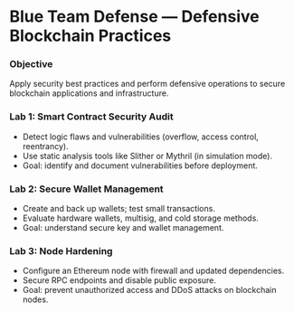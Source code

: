 # Blue Team Defense — Defensive Blockchain Practices

### Objective
Apply security best practices and perform defensive operations to secure blockchain applications and infrastructure.

### Lab 1: Smart Contract Security Audit
- Detect logic flaws and vulnerabilities (overflow, access control, reentrancy).  
- Use static analysis tools like Slither or Mythril (in simulation mode).  
- Goal: identify and document vulnerabilities before deployment.

### Lab 2: Secure Wallet Management
- Create and back up wallets; test small transactions.  
- Evaluate hardware wallets, multisig, and cold storage methods.  
- Goal: understand secure key and wallet management.

### Lab 3: Node Hardening
- Configure an Ethereum node with firewall and updated dependencies.  
- Secure RPC endpoints and disable public exposure.  
- Goal: prevent unauthorized access and DDoS attacks on blockchain nodes.
